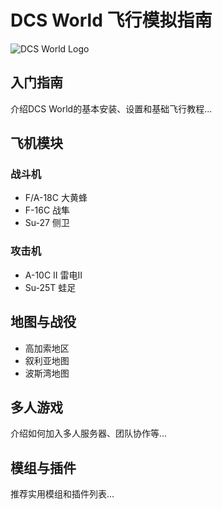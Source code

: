 # DCS World 飞行模拟指南

![DCS World Logo](图片路径/dcs_logo.png)

## 入门指南

介绍DCS World的基本安装、设置和基础飞行教程...

## 飞机模块

### 战斗机

- F/A-18C 大黄蜂
- F-16C 战隼
- Su-27 侧卫

### 攻击机

- A-10C II 雷电II
- Su-25T 蛙足

## 地图与战役

- 高加索地区
- 叙利亚地图
- 波斯湾地图

## 多人游戏

介绍如何加入多人服务器、团队协作等...

## 模组与插件

推荐实用模组和插件列表...

